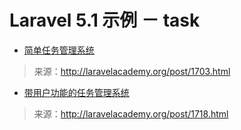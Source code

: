 # Laravel 5.1 示例 － task

- [简单任务管理系统](01.md)

>来源：http://laravelacademy.org/post/1703.html

- [带用户功能的任务管理系统](02.md)

>来源：http://laravelacademy.org/post/1718.html

